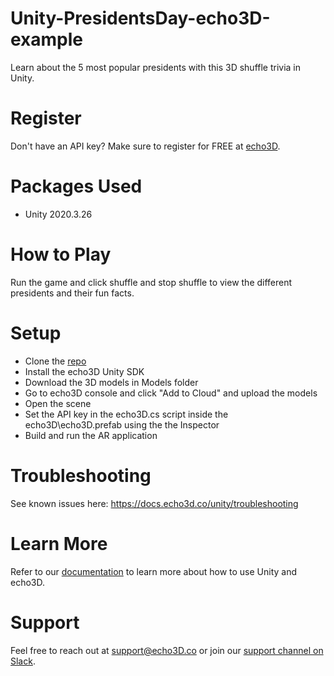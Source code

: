 # Unity-PresidentsDay-echo3D-example
Learn about the 5 most popular presidents with this 3D shuffle trivia in Unity.

# Register
Don't have an API key? Make sure to register for FREE at [echo3D](https://console.echo3D.co/#/auth/register).

# Packages Used
* Unity 2020.3.26

# How to Play
Run the game and click shuffle and stop shuffle to view the different presidents and their fun facts.

# Setup

* Clone the [repo](https://github.com/ibbykhazanchi/echo3D-presidents-day-demo.git)
* Install the echo3D Unity SDK
* Download the 3D models in Models folder 
* Go to echo3D console and click "Add to Cloud" and upload the models
* Open the scene
* Set the API key in the echo3D.cs script inside the echo3D\echo3D.prefab using the the Inspector
* Build and run the AR application

# Troubleshooting
See known issues here: https://docs.echo3d.co/unity/troubleshooting

# Learn More
Refer to our [documentation](https://docs.echo3D.co/unity/) to learn more about how to use Unity and echo3D.
# Support
Feel free to reach out at [support@echo3D.co](mailto:support@echo3D.co) or join our [support channel on Slack](https://go.echo3D.co/join).
